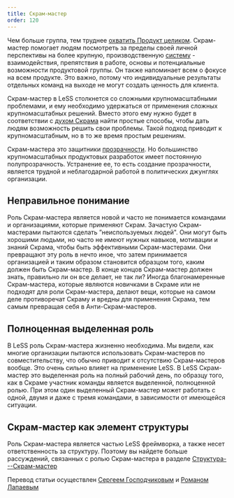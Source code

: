 ```yaml
---
title: Скрам-мастер
order: 120
---
```


Чем больше группа, тем труднее [охватить Продукт целиком](../principles/whole-product-focus.html). Скрам-мастер помогает людям посмотреть за пределы своей личной перспективы на более крупную, производственную [систему](../principles/systems-thinking.html) - взаимодействия, препятствия в работе, основы и потенциальные возможности продуктовой группы. Он также напоминает всем о фокусе на всем продукте. Это важно, потому что индивидуальные результаты отдельных команд на выходе не могут создать ценность для клиента.

Скрам-мастер в LeSS столкнется со сложными крупномасштабными проблемами, и ему необходимо удержаться от применения сложных крупномасштабных решений. Вместо этого ему нужно будет в соответствии с [духом Скрама](../principles/large_scale_scrum_is_scrum.html) найти простые способы, чтобы дать людям возможность решить свои проблемы. Такой подход приводит к крупномасштабным, но в то же время простым решениям.

Скрам-мастера это защитники [прозрачности](../principles/transparency.html). Но большинство крупномасштабных продуктовых разработок имеет постоянную полупрозрачность. Устранение ее, то есть создание прозрачности, является трудной и неблагодарной работой в политических джунглях организации.

## Неправильное понимание 

Роль Скрам-мастера является новой и часто не понимается командами и организациями, которые применяют Скрам. Зачастую Скрам-мастерами пытаются сделать  ”неиспользуемых людей". Они могут быть хорошими людьми, но часто не имеют нужных навыков, мотивации и знаний Скрама, чтобы быть эффективными Скрам-мастерами. Они превращают эту роль в нечто иное, что затем принимается организацией и таким образом становится образцом того, каким должен быть Скрам-мастер. В конце концов Скрам-мастер должен знать, правильно ли он все делает, не так ли? Иногда благонамеренные Скрам-мастера, которые являются новичками в Скраме или не подходят для роли Скрам-мастера, делают вещи, которые на самом деле противоречат Скраму и вредны для применения Скрама, тем самым превращая себя в Анти-Скрам-мастеров.

## Полноценная выделенная роль

В LeSS роль Скрам-мастера жизненно необходима. Мы видели, как многие организации пытаются использовать Скрам-мастеров по совместительству, что обычно приводит к отсутствию Скрам-мастеров вообще. Это очень сильно влияет на применение LeSS. В LeSS Скрам-мастер это выделенная роль на полный рабочий день, по образцу того, как в Скраме участник команды является выделенной, полноценной ролью. При этом один выделенный Скрам-мастер может работать с одной, двумя и даже с тремя командами, в зависимости от имеющейся ситуации.

## Скрам-мастер как элемент структуры

Роль Скрам-мастера является частью LeSS фреймворка, а также несет ответственность за структуру. Поэтому вы найдете больше рассуждений, связанных с ролью  Скрам-мастера в разделе [Структура---Скрам-мастер](../structure/scrummaster.html)

Перевод статьи осуществлен [Сергеем Господчиковым](https://less.works/ru/profiles/sergey-gospodchikov) и [Романом Лапаевым](https://www.linkedin.com/in/romanlapaev)
